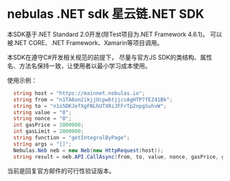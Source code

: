 # nebulas .NET sdk 星云链.NET SDK
本SDK基于.NET Standard 2.0开发(除Test项目为.NET Framework 4.6.1)。
可以被.NET CORE、.NET Framework、Xamarin等项目调用。

本SDK在遵守C#开发相关规范的前提下，
尽量与官方JS SDK的类结构、属性名、方法名保持一致，让使用者以最小学习成本使用。

使用示例：
```C#
  string host = "https://mainnet.nebulas.io";
  string from = "n1TA6on2ikjjUcpwbtjjcsAgHTP7fEZ41Bk";
  string to = "n1o5DKJefXgFNLhUTXRiJFFrTp2npgSuhvW";
  string value = "0";
  string nonce = "0";
  int gasPrice = 1000000;
  int gasLimit = 2000000;
  string function = "getIntegralByPage";
  string args = "[]";
  Nebulas.Neb neb = new Neb(new HttpRequest(host));
  string result = neb.API.CallAsync(from, to, value, nonce, gasPrice, gasLimit, function, args).Result;
```


当前是回复官方邮件的可行性验证版本。
